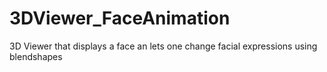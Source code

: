 # 3DViewer_FaceAnimation
3D Viewer that displays a face an lets one change facial expressions using blendshapes
